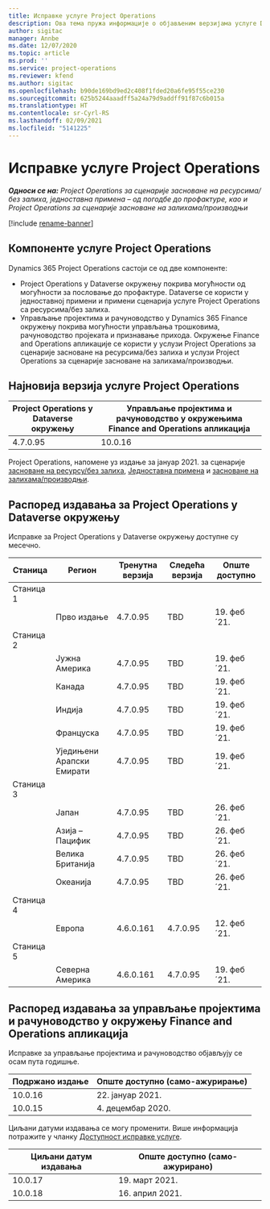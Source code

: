 ```yaml
---
title: Исправке услуге Project Operations
description: Ова тема пружа информације о објављеним верзијама услуге Dynamics 365 Project Operations.
author: sigitac
manager: Annbe
ms.date: 12/07/2020
ms.topic: article
ms.prod: ''
ms.service: project-operations
ms.reviewer: kfend
ms.author: sigitac
ms.openlocfilehash: b90de169bd9ed2c408f1fded20a6fe95f55ce230
ms.sourcegitcommit: 625b5244aaadff5a24a79d9addff91f87c6b015a
ms.translationtype: HT
ms.contentlocale: sr-Cyrl-RS
ms.lasthandoff: 02/09/2021
ms.locfileid: "5141225"
---
```

# <a name="project-operations-updates"></a>Исправке услуге Project Operations

_**Односи се на:** Project Operations за сценарије засноване на ресурсима/без залиха, једноставна примена – од погодбе до профактуре, као и Project Operations за сценарије засноване на залихама/производњи_

[!include [rename-banner](~/includes/cc-data-platform-banner.md)]

## <a name="project-operations-components"></a>Компоненте услуге Project Operations

Dynamics 365 Project Operations састоји се од две компоненте:

- Project Operations у Dataverse окружењу покрива могућности од могућности за пословање до профактуре. Dataverse се користи у једноставној примени и примени сценарија услуге Project Operations са ресурсима/без залиха.
- Управљање пројектима и рачуноводство у Dynamics 365 Finance окружењу покрива могућности управљања трошковима, рачуноводство пројеката и признавање прихода. Окружење Finance and Operations апликације се користи у услузи Project Operations за сценарије засноване на ресурсима/без залиха и услузи Project Operations за сценарије засноване на залихама/производњи.

## <a name="project-operations-latest-version"></a>Најновија верзија услуге Project Operations

| Project Operations у Dataverse окружењу | Управљање пројектима и рачуноводство у окружењима Finance and Operations апликација |
| --- | --- |
| 4.7.0.95 | 10.0.16 |

Project Operations, напомене уз издање за јануар 2021. за сценарије [засноване на ресурсу/без залиха](whats-new-feb-2021-resource-based.md), [Једноставна примена](../pro/whats-new/whats-new-feb-2021-lite.md) и [засноване на залихама/производњи](../prod-pma/whats-new/whats-new-jan-2021-stocked.md).

## <a name="release-schedule-for-project-operations-on-dataverse-environment"></a>Распоред издавања за Project Operations у Dataverse окружењу

Исправке за Project Operations у Dataverse окружењу доступне су месечно. 

| Станица   | Регион        | Тренутна верзија | Следећа верзија | Опште доступно |
|-----------|---------------|-----------------|--------------|---------------------|
| Станица 1 |   &nbsp;      |    &nbsp;       | &nbsp;       |      &nbsp;         |
|   &nbsp;  | Прво издање |  4.7.0.95       | TBD     | 19. феб ´21.           |
| Станица 2 |   &nbsp;      |    &nbsp;       | &nbsp;       |      &nbsp;         |
|   &nbsp;  | Јужна Америка |  4.7.0.95       | TBD     | 19. феб ´21.           |
|    &nbsp; | Канада        |  4.7.0.95       | TBD     | 19. феб ´21.           |
|   &nbsp;  | Индија         |  4.7.0.95       | TBD     | 19. феб ´21.           |
|   &nbsp;  | Француска         |  4.7.0.95       | TBD     | 19. феб ´21.           |
|   &nbsp;  | Уједињени Арапски Емирати         |  4.7.0.95       | TBD     | 19. феб ´21.           |
| Станица 3  |      &nbsp;   |     &nbsp;      |     &nbsp;   |      &nbsp;         |
|   &nbsp;  | Јапан         |  4.7.0.95       | TBD     | 26. феб ´21.           |
|   &nbsp;  | Азија – Пацифик  |  4.7.0.95       | TBD     | 26. феб ´21.           |
|   &nbsp;  | Велика Британија |  4.7.0.95       | TBD     | 26. феб ´21.           |
|   &nbsp;  | Океанија       |  4.7.0.95       | TBD     | 26. феб ´21.           |
| Станица 4 |     &nbsp;    |     &nbsp;      |     &nbsp;   |      &nbsp;         |
|   &nbsp;  | Европа        |  4.6.0.161       | 4.7.0.95     | 12. феб ´21.           |
| Станица 5 |     &nbsp;    |     &nbsp;      |     &nbsp;   |      &nbsp;         |
|   &nbsp;  | Северна Америка |  4.6.0.161       | 4.7.0.95     | 19. феб ´21.           |

## <a name="release-schedule-for-project-management-and-accounting-in-the-finance-and-operations-apps-environment"></a>Распоред издавања за управљање пројектима и рачуноводство у окружењу Finance and Operations апликација

Исправке за управљање пројектима и рачуноводство објављују се осам пута годишње.

| Подржано издање | Опште доступно (само-ажурирање) |
| --- | --- |
| 10.0.16 | 22. јануар 2021. |
| 10.0.15 | 4. децембар 2020. |


Циљани датуми издавања се могу променити. Више информација потражите у чланку [Доступност исправке услуге](https://docs.microsoft.com/dynamics365/fin-ops-core/fin-ops/get-started/public-preview-releases?toc=/dynamics365/finance/toc.json).

| Циљани датум издавања | Опште доступно (само-ажурирано) |
| --- | --- |
| 10.0.17 | 19. март 2021. |
| 10.0.18 | 16. април 2021. |
